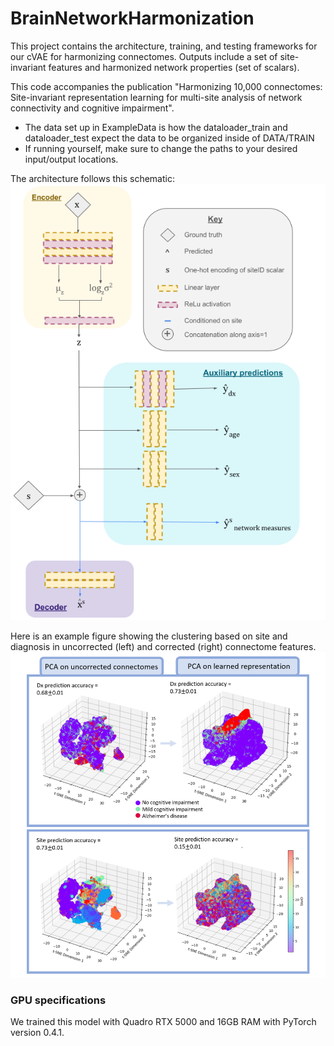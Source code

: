# BrainNetworkHarmonization
This project contains the architecture, training, and testing frameworks for our cVAE for harmonizing connectomes. Outputs include a set of site-invariant features and harmonized network properties (set of scalars). 

This code accompanies the publication "Harmonizing 10,000 connectomes: Site-invariant representation learning for multi-site analysis of network connectivity and cognitive impairment". 

* The data set up in ExampleData is how the dataloader_train and dataloader_test expect the data to be organized inside of DATA/TRAIN
* If running yourself, make sure to change the paths to your desired input/output locations.

The architecture follows this schematic:
![Model](Figures/Model.png "cVAE with auxillary outputs.")

Here is an example figure showing the clustering based on site and diagnosis in uncorrected (left) and corrected (right) connectome features. 
![Clusters](Figures/PCA.png "Clusters based on site and diagnosis.")

### GPU specifications
We trained this model with Quadro RTX 5000 and 16GB RAM with PyTorch version 0.4.1.

